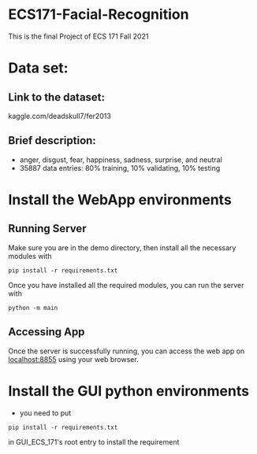 # ECS171-Facial-Recognition
This is the final Project of ECS 171 Fall 2021

# Data set:
## Link to the dataset:
kaggle.com/deadskull7/fer2013

## Brief description:
 * anger, disgust, fear, happiness, sadness, surprise, and neutral
 * 35887 data entries: 80% training, 10% validating, 10% testing

# Install the WebApp environments
## Running Server
Make sure you are in the demo directory, then install all the necessary modules with

```console
pip install -r requirements.txt
```

Once you have installed all the required modules, you can run the server with

```console
python -m main
```

## Accessing App
Once the server is successfully running, you can access the web app on [localhost:8855]() using your web browser.

# Install the GUI python environments
* you need to put
```console
pip install -r requirements.txt
```
in GUI_ECS_171's root entry to install the requirement
